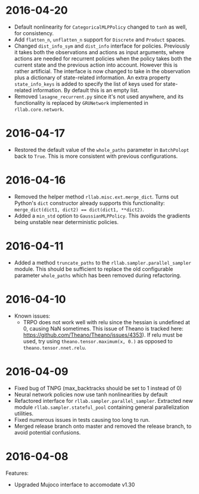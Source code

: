 # 2016-04-20

- Default nonlinearity for `CategoricalMLPPolicy` changed to `tanh` as well, for consistency.
- Add `flatten_n`, `unflatten_n` support for `Discrete` and `Product` spaces.
- Changed `dist_info_sym` and `dist_info` interface for policies. Previously it takes both the observations and actions as input arguments, where actions are needed for recurrent policies when the policy takes both the current state and the previous action into account. However this is rather artificial. The interface is now changed to take in the observation plus a dictionary of state-related information. An extra property `state_info_keys` is added to specify the list of keys used for state-related information. By default this is an empty list.
- Removed `lasagne_recurrent.py` since it's not used anywhere, and its functionality is replaced by `GRUNetwork` implemented in `rllab.core.network`.

# 2016-04-17

- Restored the default value of the `whole_paths` parameter in `BatchPolopt` back to `True`. This is more consistent with previous configurations.

# 2016-04-16

- Removed the helper method `rllab.misc.ext.merge_dict`. Turns out Python's `dict` constructor already supports this functionality: `merge_dict(dict1, dict2) == dict(dict1, **dict2)`.
- Added a `min_std` option to `GaussianMLPPolicy`. This avoids the gradients being unstable near deterministic policies.

# 2016-04-11

- Added a method `truncate_paths` to the `rllab.sampler.parallel_sampler` module. This should be sufficient to replace the old configurable parameter `whole_paths` which has been removed during refactoring.

# 2016-04-10

- Known issues:
  - TRPO does not work well with relu since the hessian is undefined at 0, causing NaN sometimes. This issue of Theano is tracked here: https://github.com/Theano/Theano/issues/4353). If relu must be used, try using `theano.tensor.maximum(x, 0.)` as opposed to `theano.tensor.nnet.relu`.

# 2016-04-09

- Fixed bug of TNPG (max_backtracks should be set to 1 instead of 0) 
- Neural network policies now use tanh nonlinearities by default
- Refactored interface for `rllab.sampler.parallel_sampler`. Extracted new module `rllab.sampler.stateful_pool` containing general parallelization utilities.
- Fixed numerous issues in tests causing too long to run.
- Merged release branch onto master and removed the release branch, to avoid potential confusions.

# 2016-04-08

Features:
- Upgraded Mujoco interface to accomodate v1.30
